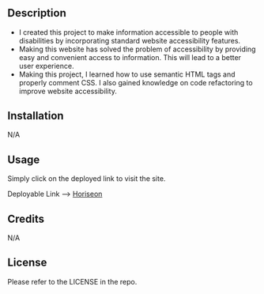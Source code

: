 # <Horiseon-Code-Refactor-Website>

## Description

- I created this project to make information accessible to people with disabilities by incorporating standard website accessibility features.
- Making this website has solved the problem of accessibility by providing easy and convenient access to information. This will lead to a better user experience.
- Making this project, I learned how to use semantic HTML tags and properly comment CSS. I also gained knowledge on code refactoring to improve website accessibility.



## Installation

N/A
## Usage

Simply click on the deployed link to visit the site.

Deployable Link --> [Horiseon](https://vinlandmoon.github.io/Challenge-1/)

## Credits

N/A
## License

Please refer to the LICENSE in the repo.



